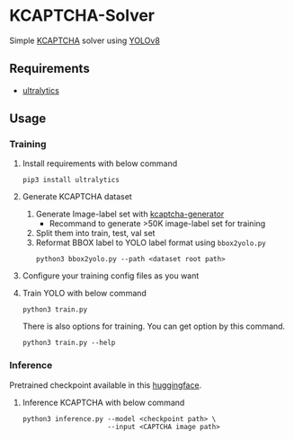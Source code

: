 # KCAPTCHA-Solver
Simple [KCAPTCHA](http://www.captcha.ru/en/kcaptcha/) solver using [YOLOv8](https://github.com/ultralytics/ultralytics)

## Requirements

- [ultralytics](https://pypi.org/project/ultralytics/)

## Usage

### Training

1. Install requirements with below command
    ```
    pip3 install ultralytics
    ```

2. Generate KCAPTCHA dataset
    1. Generate Image-label set with [kcaptcha-generator](https://github.com/ryanking13/kcaptcha-generator)
        - Recommand to generate >50K image-label set for training
    2. Split them into train, test, val set
    3. Reformat BBOX label to YOLO label format using `bbox2yolo.py`
        ```
        python3 bbox2yolo.py --path <dataset root path>
        ```

2. Configure your training config files as you want

2. Train YOLO with below command
    ```
    python3 train.py
    ```

    There is also options for training. You can get option by this command.

    ```
    python3 train.py --help
    ```

### Inference
Pretrained checkpoint available in this [huggingface](https://huggingface.co/UselessNerd/YOLO-V8-S-KCAPTCHA).
1. Inference KCAPTCHA with below command
    ```
    python3 inference.py --model <checkpoint path> \
                         --input <CAPTCHA image path>
    ```
